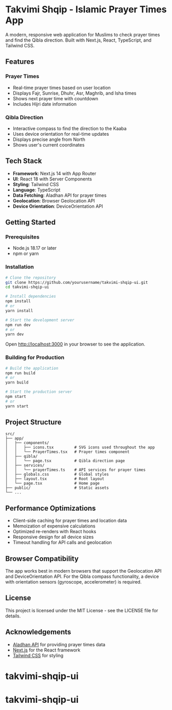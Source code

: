 # Takvimi Shqip - Islamic Prayer Times App

A modern, responsive web application for Muslims to check prayer times and find the Qibla direction. Built with Next.js, React, TypeScript, and Tailwind CSS.

## Features

### Prayer Times
- Real-time prayer times based on user location
- Displays Fajr, Sunrise, Dhuhr, Asr, Maghrib, and Isha times
- Shows next prayer time with countdown
- Includes Hijri date information

### Qibla Direction
- Interactive compass to find the direction to the Kaaba
- Uses device orientation for real-time updates
- Displays precise angle from North
- Shows user's current coordinates

## Tech Stack

- **Framework**: Next.js 14 with App Router
- **UI**: React 18 with Server Components
- **Styling**: Tailwind CSS
- **Language**: TypeScript
- **Data Fetching**: Aladhan API for prayer times
- **Geolocation**: Browser Geolocation API
- **Device Orientation**: DeviceOrientation API

## Getting Started

### Prerequisites
- Node.js 18.17 or later
- npm or yarn

### Installation

```bash
# Clone the repository
git clone https://github.com/yourusername/takvimi-shqip-ui.git
cd takvimi-shqip-ui

# Install dependencies
npm install
# or
yarn install

# Start the development server
npm run dev
# or
yarn dev
```

Open [http://localhost:3000](http://localhost:3000) in your browser to see the application.

### Building for Production

```bash
# Build the application
npm run build
# or
yarn build

# Start the production server
npm start
# or
yarn start
```

## Project Structure

```
src/
├── app/
│   ├── components/
│   │   ├── icons.tsx         # SVG icons used throughout the app
│   │   └── PrayerTimes.tsx   # Prayer times component
│   ├── qibla/
│   │   └── page.tsx          # Qibla direction page
│   ├── services/
│   │   └── prayerTimes.ts    # API services for prayer times
│   ├── globals.css           # Global styles
│   ├── layout.tsx            # Root layout
│   └── page.tsx              # Home page
├── public/                   # Static assets
└── ...
```

## Performance Optimizations

- Client-side caching for prayer times and location data
- Memoization of expensive calculations
- Optimized re-renders with React hooks
- Responsive design for all device sizes
- Timeout handling for API calls and geolocation

## Browser Compatibility

The app works best in modern browsers that support the Geolocation API and DeviceOrientation API. For the Qibla compass functionality, a device with orientation sensors (gyroscope, accelerometer) is required.

## License

This project is licensed under the MIT License - see the LICENSE file for details.

## Acknowledgements

- [Aladhan API](https://aladhan.com/prayer-times-api) for providing prayer times data
- [Next.js](https://nextjs.org/) for the React framework
- [Tailwind CSS](https://tailwindcss.com/) for styling
# takvimi-shqip-ui
# takvimi-shqip-ui
